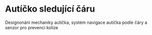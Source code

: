 # Autíčko sledující čáru
Designonání mechaniky autíčka, systém navigace autíčka podle čáry a senzor pro prevenci kolize
